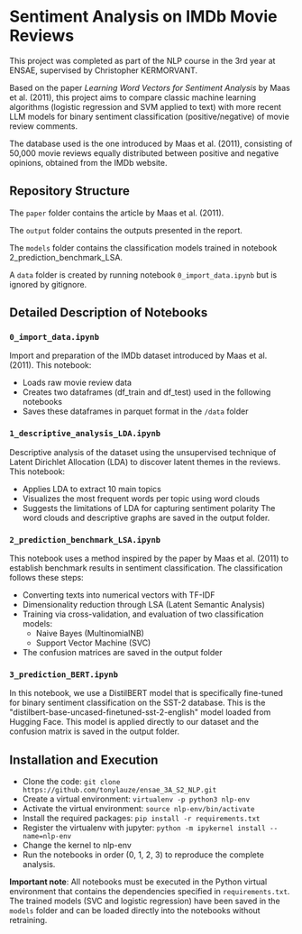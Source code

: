 # Sentiment Analysis on IMDb Movie Reviews

This project was completed as part of the NLP course in the 3rd year at ENSAE, supervised by Christopher KERMORVANT.

Based on the paper *Learning Word Vectors for Sentiment Analysis* by Maas et al. (2011), this project aims to compare classic machine learning algorithms (logistic regression and SVM applied to text) with more recent LLM models for binary sentiment classification (positive/negative) of movie review comments.

The database used is the one introduced by Maas et al. (2011), consisting of 50,000 movie reviews equally distributed between positive and negative opinions, obtained from the IMDb website.

## Repository Structure

The `paper` folder contains the article by Maas et al. (2011).

The `output` folder contains the outputs presented in the report.

The `models` folder contains the classification models trained in notebook 2_prediction_benchmark_LSA.

A `data` folder is created by running notebook `0_import_data.ipynb` but is ignored by gitignore.

## Detailed Description of Notebooks

### `0_import_data.ipynb`
Import and preparation of the IMDb dataset introduced by Maas et al. (2011). This notebook:
- Loads raw movie review data
- Creates two dataframes (df_train and df_test) used in the following notebooks
- Saves these dataframes in parquet format in the `/data` folder

### `1_descriptive_analysis_LDA.ipynb`
Descriptive analysis of the dataset using the unsupervised technique of Latent Dirichlet Allocation (LDA) to discover latent themes in the reviews. This notebook:
- Applies LDA to extract 10 main topics
- Visualizes the most frequent words per topic using word clouds
- Suggests the limitations of LDA for capturing sentiment polarity
The word clouds and descriptive graphs are saved in the output folder.

### `2_prediction_benchmark_LSA.ipynb`
This notebook uses a method inspired by the paper by Maas et al. (2011) to establish benchmark results in sentiment classification. The classification follows these steps:
- Converting texts into numerical vectors with TF-IDF
- Dimensionality reduction through LSA (Latent Semantic Analysis)
- Training via cross-validation, and evaluation of two classification models:
  - Naive Bayes (MultinomialNB)
  - Support Vector Machine (SVC)
- The confusion matrices are saved in the output folder

### `3_prediction_BERT.ipynb`
In this notebook, we use a DistilBERT model that is specifically fine-tuned for binary sentiment classification on the SST-2 database. This is the "distilbert-base-uncased-finetuned-sst-2-english" model loaded from Hugging Face.
This model is applied directly to our dataset and the confusion matrix is saved in the output folder.

## Installation and Execution

- Clone the code: `git clone https://github.com/tonylauze/ensae_3A_S2_NLP.git`  
- Create a virtual environment: `virtualenv -p python3 nlp-env`  
- Activate the virtual environment: `source nlp-env/bin/activate`  
- Install the required packages: `pip install -r requirements.txt`  
- Register the virtualenv with jupyter: `python -m ipykernel install --name=nlp-env`  
- Change the kernel to nlp-env  
- Run the notebooks in order (0, 1, 2, 3) to reproduce the complete analysis.

**Important note**: All notebooks must be executed in the Python virtual environment that contains the dependencies specified in `requirements.txt`. The trained models (SVC and logistic regression) have been saved in the `models` folder and can be loaded directly into the notebooks without retraining.
